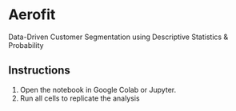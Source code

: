 # Aerofit
Data-Driven Customer Segmentation using Descriptive Statistics &amp; Probability

## Instructions
1. Open the notebook in Google Colab or Jupyter.
2. Run all cells to replicate the analysis
